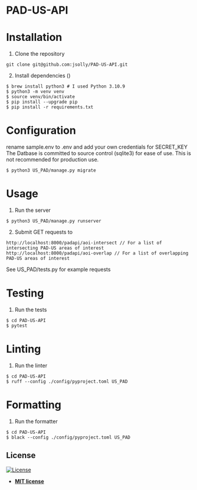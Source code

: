 # PAD-US-API

# Installation
1. Clone the repository
```shell
git clone git@github.com:jsolly/PAD-US-API.git
```
2. Install dependencies ()
```shell
$ brew install python3 # I used Python 3.10.9
$ python3 -m venv venv
$ source venv/bin/activate
$ pip install --upgrade pip
$ pip install -r requirements.txt
```

# Configuration
rename sample.env to .env and add your own credentials for SECRET_KEY
The Datbase is committed to source control (sqlite3) for ease of use. This is not recommended for production use.
```shell
$ python3 US_PAD/manage.py migrate
``` 

# Usage
1. Run the server
```shell
$ python3 US_PAD/manage.py runserver
``` 
2. Submit GET requests to
```shell
http://localhost:8000/padapi/aoi-intersect // For a list of intersecting PAD-US areas of interest
http://localhost:8000/padapi/aoi-overlap // For a list of overlapping PAD-US areas of interest
```
See US_PAD/tests.py for example requests

# Testing
1. Run the tests
```shell
$ cd PAD-US-API
$ pytest
```

# Linting
1. Run the linter
```shell
$ cd PAD-US-API
$ ruff --config ./config/pyproject.toml US_PAD  
```

# Formatting
1. Run the formatter
```shell
$ cd PAD-US-API
$ black --config ./config/pyproject.toml US_PAD
```

## License

[![License](http://img.shields.io/:license-mit-blue.svg?style=flat-square)](http://badges.mit-license.org)

- **[MIT license](http://opensource.org/licenses/mit-license.php)**

